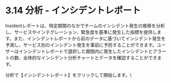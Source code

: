 # 3.14 分析 - インシデントレポート

Insidentレポートは、特定期間のなかでチームのインシデント発生の推移を分析し、サービスやインテグレーション、緊急度を基準に発生した指標を提供します。また、インシデントレポートから前のデータに基づいてインシデント発生を予測し、サービス別のインシデント発生を事前に予防することができます。ユーザーはインシデントレポートで選択した期間内に発生したインシデントとアラートの数、全体的なインシデント分析チャートとデータを確認することができます。

分析で【インシデントレポート】をクリックして開始します。\
